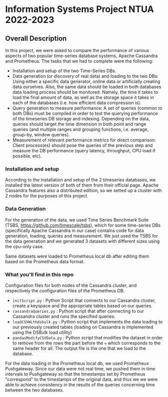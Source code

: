 # Information Systems Project NTUA 2022-2023

## Overall Description

In this project, we were asked to compare the performance of various aspects of two popular time-series database systems, Apache Cassandra and Prometheus. 
The tasks that we had to complete were the following:

- Installation and setup of the two Time-Series DBs.
- Data generation (or discovery of real data) and loading to the two DBs: Using either a specific data generator, online data or artificially creating data ourselves. Also, the same data should be loaded in both databases data loading process should be monitored. Namely, the time it takes to load the final amount of data, as well as the storage space it takes in each of the databases (i.e. how efficient data compression is).
- Query generation to measure performance: A set of queries (common to both DBs) must be compiled in order to test the querying performance of the timeseries DB storage and indexing. Depending on the data, queries should target the time dimension in both point and range queries (and multiple ranges and grouping functions, i.e. average, group-by, window queries).
- Measurement of relevant performance metrics for direct comparison: Client process(es) should pose the queries of the previous step and measure the DB performance (query latency, throughput, CPU load if possible, etc).

### Installation and setup

According to the installation and setup of the 2 timeseries databases, we installed the latest version of both of them from their official page. Apache Cassandra features also a distributed edition, so we setted up a cluster with 2 nodes for the purposes of this project.  

### Data Generation

For the generation of the data, we used Time Series Benchmark Suite (TSBS, https://github.com/timescale/tsbs), which for some time-series DBs (specifically Apache Cassandra in our case) contains code for data generation, loading, queries and measurement. We just used the TSBS for the data generation and we generated 3 datasets with different sizes using the cpu-only case. 

Same datasets were loaded to Prometheus local db after editing them based on the Prometheus data format. 

### What you'll find in this repo

Configuration files for both nodes of the Cassandra cluster, and respectively the configuration files of the Prometheus DB.
- `initScript.py` : Python Script that connects to our Cassandra cluster, create a keyspace and the appropriate tables based on our queries.
- `cassandraQueries.py` : Python script that after connecting to our Cassandra cluster and runs the specified queries.
- `loadCSVWithdsbulk.py` : Python script that implements the data loading to our previously created tables (loading on Cassandra is implemented using the DSBulk load utility) 
- `pandasModifyCSVData.py` : Python script that modifies the dataset in order to remove from the rows the part before the `=` which corresponds to the same header for all. The output file is the one that we load to the database.

For the data loading in the Prometheus local db, we used Prometheus Pushgateway. Since our data were not real time, we pushed them in time intervals to Pushgateway so that the timestamps set by Prometheus "correspond" to the timestamps of the original data, and thus we we were able to achieve consistency in the results of the queries concerning time between the two databases.
